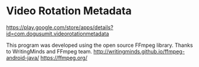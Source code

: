 # Video Rotation Metadata

https://play.google.com/store/apps/details?id=com.dogusumit.videorotationmetadata

This program was developed using the open source FFmpeg library. Thanks to WritingMinds and FFmpeg team.
http://writingminds.github.io/ffmpeg-android-java/
https://ffmpeg.org/
